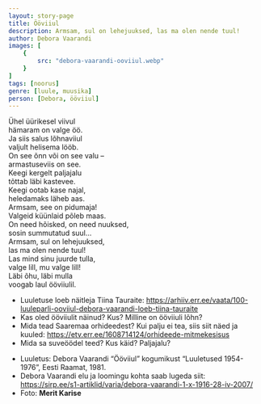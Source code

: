 ```yaml
---
layout: story-page
title: Ööviiul
description: Armsam, sul on lehejuuksed, las ma olen nende tuul!
author: Debora Vaarandi
images: [
    {
        src: "debora-vaarandi-ooviiul.webp"
    }
]
tags: [noorus]
genre: [luule, muusika]
person: [Debora, ööviiul]
---
```


<!-- # {{$doc.title}} -->

Ühel üürikesel viivul \
hämaram on valge öö. \
Ja siis salus lõhnaviiul \
valjult helisema lööb. \
On see õnn või on see valu – \
armastuseviis on see. \
Keegi kergelt paljajalu \
tõttab läbi kastevee. \
Keegi ootab kase najal, \
heledamaks läheb aas. \
Armsam, see on pidumaja! \
Valgeid küünlaid põleb maas. \
On need hõisked, on need nuuksed, \
sosin summutatud suul... \
Armsam, sul on lehejuuksed, \
las ma olen nende tuul! \
Las mind sinu juurde tulla, \
valge lill, mu valge lill! \
Läbi õhu, läbi mulla \
voogab laul ööviiulil.


<story-author :author="author"></story-author>

<details-wrapper summary="Mis mõtted tekkisid?">

- Luuletuse loeb näitleja Tiina Tauraite: https://arhiiv.err.ee/vaata/100-luuleparli-ooviiul-debora-vaarandi-loeb-tiina-tauraite
- Kas oled ööviiulit näinud? Kus? Milline on ööviiuli lõhn?
- Mida tead Saaremaa orhideedest? Kui palju ei tea, siis siit näed ja kuuled: https://etv.err.ee/1608714124/orhideede-mitmekesisus
- Mida sa suveöödel teed? Kus käid? Paljajalu?

</details-wrapper>


<details-wrapper summary="Allikad" class="text-sm" icon="icon-park-outline:document-folder">

- Luuletus: Debora Vaarandi “Ööviiul” kogumikust “Luuletused 1954-1976”, Eesti Raamat, 1981.
- Debora Vaarandi elu ja loomingu kohta saab lugeda siit: https://sirp.ee/s1-artiklid/varia/debora-vaarandi-1-x-1916-28-iv-2007/
- Foto: **Merit Karise**

</details-wrapper>
